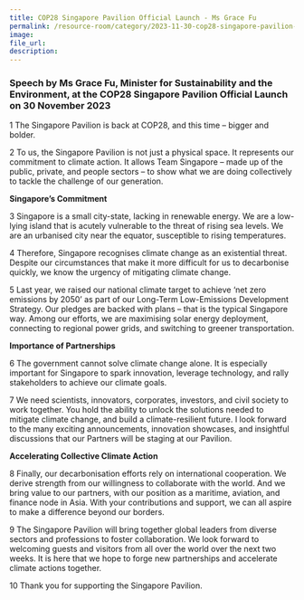 ```yaml
---
title: COP28 Singapore Pavilion Official Launch - Ms Grace Fu
permalink: /resource-room/category/2023-11-30-cop28-singapore-pavilion-launch
image: 
file_url: 
description: 
---
```


### Speech by Ms Grace Fu, Minister for Sustainability and the Environment, at the COP28 Singapore Pavilion Official Launch on 30 November 2023

1	The Singapore Pavilion is back at COP28, and this time – bigger and bolder. 

2	To us, the Singapore Pavilion is not just a physical space. It represents our commitment to climate action. It allows Team Singapore – made up of the public, private, and people sectors – to show what we are doing collectively to tackle the challenge of our generation.

**Singapore’s Commitment**

3	Singapore is a small city-state, lacking in renewable energy. We are a low-lying island that is acutely vulnerable to the threat of rising sea levels. We are an urbanised city near the equator, susceptible to rising temperatures.

4	Therefore, Singapore recognises climate change as an existential threat. Despite our circumstances that make it more difficult for us to decarbonise quickly, we know the urgency of mitigating climate change. 

5	Last year, we raised our national climate target to achieve ‘net zero emissions by 2050’ as part of our Long-Term Low-Emissions Development Strategy. Our pledges are backed with plans – that is the typical Singapore way. Among our efforts, we are maximising solar energy deployment, connecting to regional power grids, and switching to greener transportation.  

**Importance of Partnerships**

6	The government cannot solve climate change alone. It is especially important for Singapore to spark innovation, leverage technology, and rally stakeholders to achieve our climate goals. 

7	We need scientists, innovators, corporates, investors, and civil society to work together. You hold the ability to unlock the solutions needed to mitigate climate change, and build a climate-resilient future. I look forward to the many exciting announcements, innovation showcases, and insightful discussions that our Partners will be staging at our Pavilion.

**Accelerating Collective Climate Action**

8	Finally, our decarbonisation efforts rely on international cooperation. We derive strength from our willingness to collaborate with the world. And we bring value to our partners, with our position as a maritime, aviation, and finance node in Asia. With your contributions and support, we can all aspire to make a difference beyond our borders.

9	The Singapore Pavilion will bring together global leaders from diverse sectors and professions to foster collaboration. We look forward to welcoming guests and visitors from all over the world over the next two weeks. It is here that we hope to forge new partnerships and accelerate climate actions together.

10	Thank you for supporting the Singapore Pavilion. 

